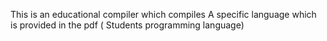This is an educational compiler which compiles A specific language which is provided in the pdf ( Students programming language)
